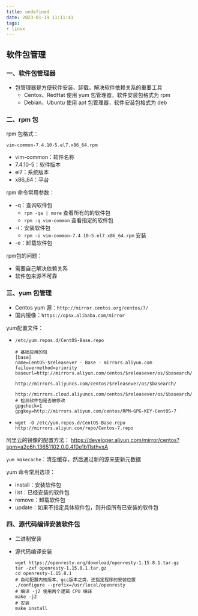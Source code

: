 ```yaml
---
title: undefined
date: 2023-01-19 11:11:41
tags:
- linux
---
```


## 软件包管理

### 一、软件包管理器

- 包管理器是方便软件安装、卸载，解决软件依赖关系的重要工具
    - Centos、RedHat 使用 yum 包管理器，软件安装包格式为 rpm
    - Debian、Ubuntu 使用 apt 包管理器，软件安装包格式为 deb

### 二、rpm 包

rpm 包格式：

```
vim-common-7.4.10-5.el7.x86_64.rpm
```

- vim-common：软件名称
- 7.4.10-5：软件版本
- el7：系统版本
- x86_64：平台

rpm 命令常用参数：

- -q：查询软件包
    -  `rpm -qa | more` 查看所有的的软件包
    - `rpm -q vim-common` 查看指定的软件包
- -i：安装软件包
    - `rpm -i vim-common-7.4.10-5.el7.x86_64.rpm` 安装
- -e：卸载软件包

rpm包的问题：

- 需要自己解决依赖关系
- 软件包来源不可靠

### 三、yum 包管理

- Centos yum 源：`http://mirror.centos.org/centos/7/`
- 国内镜像：`https://opsx.alibaba.com/mirror`

yum配置文件：

- `/etc/yum.repos.d/CentOS-Base.repo` 

    ```shell
    # 基础应用的包
    [base]
    name=CentOS-$releasever - Base - mirrors.aliyun.com
    failovermethod=priority
    baseurl=http://mirrors.aliyun.com/centos/$releasever/os/$basearch/
            http://mirrors.aliyuncs.com/centos/$releasever/os/$basearch/
            http://mirrors.cloud.aliyuncs.com/centos/$releasever/os/$basearch/
    # 检测软件包是否被修改
    gpgcheck=1
    gpgkey=http://mirrors.aliyun.com/centos/RPM-GPG-KEY-CentOS-7
    ```

- `wget -O /etc/yum.repos.d/CentOS-Base.repo http://mirrors.aliyun.com/repo/Centos-7.repo`

阿里云的镜像的配置方法： https://developer.aliyun.com/mirror/centos?spm=a2c6h.13651102.0.0.4f0e1b11sthvxA

`yum makecache`：清空缓存，然后通过新的源来更新元数据

yum 命令常用选项：

- install：安装软件包
- list：已经安装的软件包
- remove：卸载软件包
- update：如果不指定具体软件包，则升级所有已安装的软件包

### 四、源代码编译安装软件包

- 二进制安装

- 源代码编译安装

    ```shell
    wget https://openresty.org/download/openresty-1.15.8.1.tar.gz
    tar -zxf openresty-1.15.8.1.tar.gz
    cd openresty-1.15.8.1
    # 自动配置内核版本、gcc版本之类，还指定程序的安装位置
    ./configure --prefix=/usr/local/openresty
    # 编译 -j2 使用两个逻辑 CPU 编译
    make -j2
    # 安装
    make install
    ```

    







































